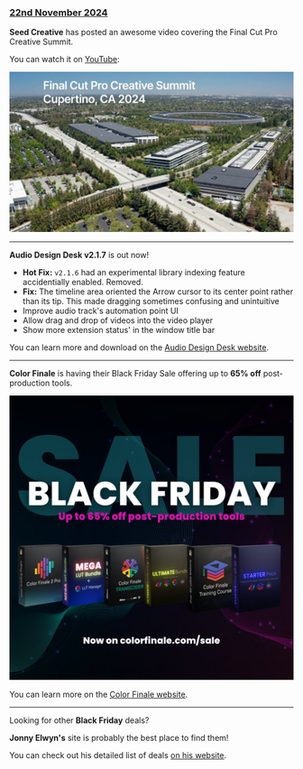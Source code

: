 ### [22nd November 2024](/news/20241122)

**Seed Creative** has posted an awesome video covering the Final Cut Pro Creative Summit.

You can watch it on [YouTube](https://www.youtube.com/watch?v=jiryIwYfsdM):

[![](/static/seed-creative-fcpcs-2024.jpg)](https://www.youtube.com/watch?v=jiryIwYfsdM)

---

**Audio Design Desk v2.1.7** is out now!

- **Hot Fix:** `v2.1.6` had an experimental library indexing feature accidentially enabled. Removed.
- **Fix:** The timeline area oriented the Arrow cursor to its center point rather than its tip. This made dragging sometimes confusing and unintuitive
- Improve audio track's automation point UI
- Allow drag and drop of videos into the video player
- Show more extension status' in the window title bar

You can learn more and download on the [Audio Design Desk website](https://add.app).

---

**Color Finale** is having their Black Friday Sale offering up to **65% off** post-production tools.

![](/static/colorfinale-black-friday-2024.jpeg)

You can learn more on the [Color Finale website](https://colorfinale.com/sale).

---

Looking for other **Black Friday** deals?

**Jonny Elwyn's** site is probably the best place to find them!

You can check out his detailed list of deals [on his website](https://jonnyelwyn.co.uk/film-and-video-editing/the-best-black-friday-post-production-deals-2024/).